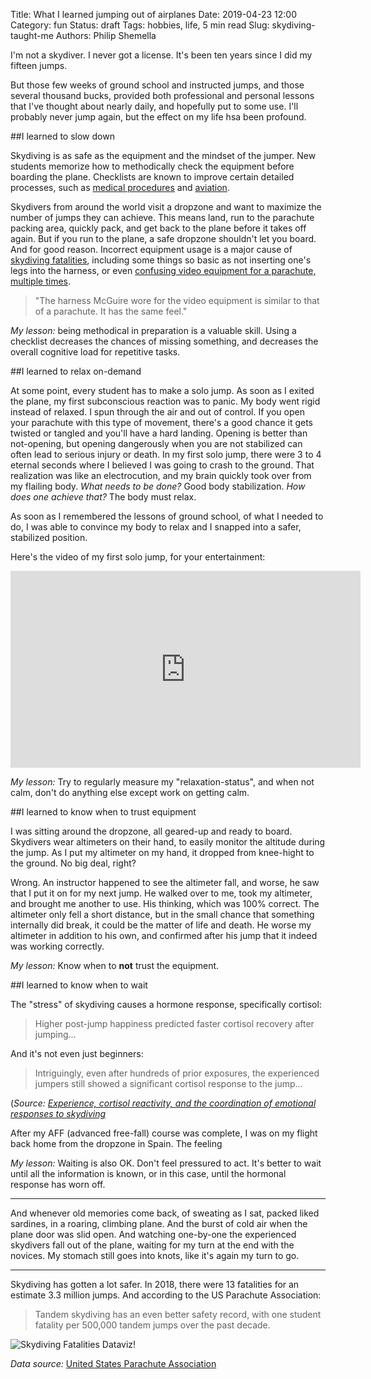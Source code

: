 Title: What I learned jumping out of airplanes
Date: 2019-04-23 12:00
Category: fun
Status: draft
Tags: hobbies, life, 5 min read
Slug: skydiving-taught-me
Authors: Philip Shemella

I'm not a skydiver. I never got a license. It's been ten years since I did my fifteen jumps.

But those few weeks of ground school and instructed jumps, and those several thousand bucks, provided both professional and personal lessons that I've thought about nearly daily, and hopefully put to some use. I'll probably never jump again, but the effect on my life hsa been profound. 

##I learned to slow down

Skydiving is as safe as the equipment and the mindset of the jumper. New students memorize how to methodically check the equipment before boarding the plane. Checklists are known to improve certain detailed processes, such as [medical procedures](https://news.ycombinator.com/item?id=19682451) and [aviation](https://en.wikipedia.org/wiki/Preflight_checklist).

Skydivers from around the world visit a dropzone and want to maximize the number of jumps they can achieve. This means land, run to the parachute packing area, quickly pack, and get back to the plane before it takes off again. But if you run to the plane, a safe dropzone shouldn't let you board. And for good reason. Incorrect equipment usage is a major cause of [skydiving fatalities](https://www.dropzone.com/fatalities/), including some things so basic as not inserting one's legs into the harness, or even [confusing video equipment for a parachute, multiple times](https://apnews.com/061807bba937de09d52077b194ee6f54).

> "The harness McGuire wore for the video equipment is similar to that of a parachute. It has the same feel."

*My lesson:* being methodical in preparation is a valuable skill. Using a checklist decreases the chances of missing something, and decreases the overall cognitive load for repetitive tasks.

##I learned to relax on-demand

At some point, every student has to make a solo jump. As soon as I exited the plane, my first subconscious reaction was to panic. My body went rigid instead of relaxed. I spun through the air and out of control. If you open your parachute with this type of movement, there's a good chance it gets twisted or tangled and you'll have a hard landing. Opening is better than not-opening, but opening dangerously when you are not stabilized can often lead to serious injury or death. In my first solo jump, there were 3 to 4 eternal seconds where I believed I was going to crash to the ground. That realization was like an electrocution, and my brain quickly took over from my flailing body. *What needs to be done?* Good body stabilization. *How does one achieve that?* The body must relax.

As soon as I remembered the lessons of ground school, of what I needed to do, I was able to convince my body to relax and I snapped into a safer, stabilized position. 

Here's the video of my first solo jump, for your entertainment:

<div class="youtube" align="center">
<iframe width="560" height="315" src="https://www.youtube.com/embed/RkZCus9veaw" frameborder="0" allow="accelerometer; autoplay; encrypted-media; gyroscope; picture-in-picture" allowfullscreen></iframe>
</div>

*My lesson:* Try to regularly measure my "relaxation-status", and when not calm, don't do anything else except work on getting calm.

##I learned to know when to trust equipment

I was sitting around the dropzone, all geared-up and ready to board. Skydivers wear altimeters on their hand, to easily monitor the altitude during the jump. As I put my altimeter on my hand, it dropped from knee-hight to the ground. No big deal, right?

Wrong. An instructor happened to see the altimeter fall, and worse, he saw that I put it on for my next jump. He walked over to me, took my altimeter, and brought me another to use. His thinking, which was 100% correct. The altimeter only fell a short distance, but in the small chance that something internally did break, it could be the matter of life and death. He worse my altimeter in addition to his own, and confirmed after his jump that it indeed was working correctly.

*My lesson:* Know when to **not** trust the equipment.


##I learned to know when to wait

The "stress" of skydiving causes a hormone response, specifically cortisol:

> Higher post-jump happiness predicted faster cortisol recovery after jumping...

And it's not even just beginners: 

> Intriguingly, even after hundreds of prior exposures, the experienced jumpers still showed a significant cortisol response to the jump...

(*Source: [Experience, cortisol reactivity, and the coordination of emotional responses to skydiving](https://www.ncbi.nlm.nih.gov/pmc/articles/PMC4373275/)*



After my AFF (advanced free-fall) course was complete, I was on my flight back home from the dropzone in Spain. The feeling


*My lesson:* Waiting is also OK. Don't feel pressured to act. It's better to wait until all the information is known, or in this case, until the hormonal response has worn off.

---------------

And whenever old memories come back, of sweating as I sat, packed liked sardines, in a roaring, climbing plane. And the burst of cold air when the plane door was slid open. And watching one-by-one the experienced skydivers fall out of the plane, waiting for my turn at the end with the novices. My stomach still goes into knots, like it's again my turn to go.


---------------
Skydiving has gotten a lot safer. In 2018, there were 13 fatalities for an estimate 3.3 million jumps. And according to the US Parachute Association:

> Tandem skydiving has an even better safety record, with one student fatality per 500,000 tandem jumps over the past decade. 

![Skydiving Fatalities Dataviz!]({attach}/images/skydiving_fatalities_dataviz.png)

*Data source:* [United States Parachute Association](https://uspa.org/Find/FAQs/Safety)

